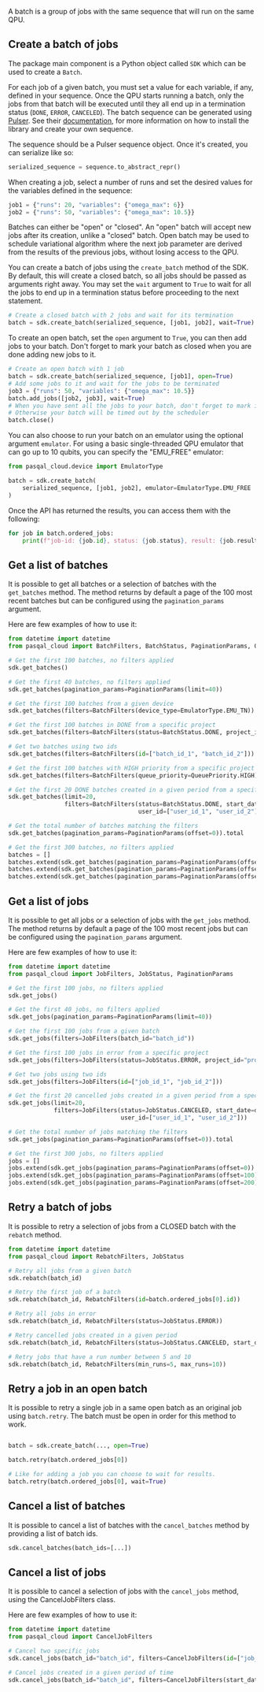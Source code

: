 A batch is a group of jobs with the same sequence that will run on the same QPU.

## Create a batch of jobs

The package main component is a Python object called `SDK` which can be used to create a `Batch`.

For each job of a given batch, you must set a value for each variable, if any, defined in your sequence.
Once the QPU starts running a batch, only the jobs from that batch will be executed until they all end up in a
termination status (`DONE`, `ERROR`, `CANCELED`).
The batch sequence can be generated using [Pulser](https://github.com/pasqal-io/Pulser). See
their [documentation](https://pulser.readthedocs.io/en/stable/),
for more information on how to install the library and create your own sequence.

The sequence should be a Pulser sequence object. Once it's created, you can serialize like so:

```python
serialized_sequence = sequence.to_abstract_repr()
```

When creating a job, select a number of runs and set the desired values for the variables defined in the sequence:

```python
job1 = {"runs": 20, "variables": {"omega_max": 6}}
job2 = {"runs": 50, "variables": {"omega_max": 10.5}}
```

Batches can either be "open" or "closed".
An "open" batch will accept new jobs after its creation, unlike a "closed" batch.
Open batch may be used to schedule variational algorithm where the next job parameter are derived from the results of
the previous jobs, without losing access to the QPU.

You can create a batch of jobs using the `create_batch` method of the SDK.
By default, this will create a closed batch, so all jobs should be passed as arguments right away.
You may set the `wait` argument to `True` to wait for all the jobs to end up in a termination status before proceeding
to the next statement.

```python
# Create a closed batch with 2 jobs and wait for its termination
batch = sdk.create_batch(serialized_sequence, [job1, job2], wait=True)
```

To create an open batch, set the `open` argument to `True`, you can then add jobs to your batch.
Don't forget to mark your batch as closed when you are done adding new jobs to it.

```python
# Create an open batch with 1 job
batch = sdk.create_batch(serialized_sequence, [job1], open=True)
# Add some jobs to it and wait for the jobs to be terminated
job3 = {"runs": 50, "variables": {"omega_max": 10.5}}
batch.add_jobs([job2, job3], wait=True)
# When you have sent all the jobs to your batch, don't forget to mark it as closed
# Otherwise your batch will be timed out by the scheduler
batch.close()
```

You can also choose to run your batch on an emulator using the optional argument `emulator`.
For using a basic single-threaded QPU emulator that can go up to 10 qubits, you can specify the "EMU_FREE" emulator:

```python
from pasqal_cloud.device import EmulatorType

batch = sdk.create_batch(
    serialized_sequence, [job1, job2], emulator=EmulatorType.EMU_FREE
)
```

Once the API has returned the results, you can access them with the following:

```python
for job in batch.ordered_jobs:
    print(f"job-id: {job.id}, status: {job.status}, result: {job.result}")
```

## Get a list of batches

It is possible to get all batches or a selection of batches with the `get_batches` method.
The method returns by default a page of the 100 most recent batches but can be
configured using the `pagination_params` argument.

Here are few examples of how to use it:

```python
from datetime import datetime
from pasqal_cloud import BatchFilters, BatchStatus, PaginationParams, QueuePriority, EmulatorType

# Get the first 100 batches, no filters applied
sdk.get_batches()

# Get the first 40 batches, no filters applied
sdk.get_batches(pagination_params=PaginationParams(limit=40))

# Get the first 100 batches from a given device
sdk.get_batches(filters=BatchFilters(device_type=EmulatorType.EMU_TN))

# Get the first 100 batches in DONE from a specific project
sdk.get_batches(filters=BatchFilters(status=BatchStatus.DONE, project_id="project_id"))

# Get two batches using two ids
sdk.get_batches(filters=BatchFilters(id=["batch_id_1", "batch_id_2"]))

# Get the first 100 batches with HIGH priority from a specific project
sdk.get_batches(filters=BatchFilters(queue_priority=QueuePriority.HIGH))

# Get the first 20 DONE batches created in a given period from a specific list of users
sdk.get_batches(limit=20,
                filters=BatchFilters(status=BatchStatus.DONE, start_date=datetime(...), end_date=datetime(...),
                                     user_id=["user_id_1", "user_id_2"]))

# Get the total number of batches matching the filters
sdk.get_batches(pagination_params=PaginationParams(offset=0)).total

# Get the first 300 batches, no filters applied
batches = []
batches.extend(sdk.get_batches(pagination_params=PaginationParams(offset=0)).results)
batches.extend(sdk.get_batches(pagination_params=PaginationParams(offset=100)).results)
batches.extend(sdk.get_batches(pagination_params=PaginationParams(offset=200)).results)
```

## Get a list of jobs

It is possible to get all jobs or a selection of jobs with the `get_jobs` method.
The method returns by default a page of the 100 most recent jobs but can be
configured using the `pagination_params` argument.

Here are few examples of how to use it:

```python
from datetime import datetime
from pasqal_cloud import JobFilters, JobStatus, PaginationParams

# Get the first 100 jobs, no filters applied
sdk.get_jobs()

# Get the first 40 jobs, no filters applied
sdk.get_jobs(pagination_params=PaginationParams(limit=40))

# Get the first 100 jobs from a given batch
sdk.get_jobs(filters=JobFilters(batch_id="batch_id"))

# Get the first 100 jobs in error from a specific project
sdk.get_jobs(filters=JobFilters(status=JobStatus.ERROR, project_id="project_id"))

# Get two jobs using two ids
sdk.get_jobs(filters=JobFilters(id=["job_id_1", "job_id_2"]))

# Get the first 20 cancelled jobs created in a given period from a specific list of users
sdk.get_jobs(limit=20,
             filters=JobFilters(status=JobStatus.CANCELED, start_date=datetime(...), end_date=datetime(...),
                                user_id=["user_id_1", "user_id_2"]))

# Get the total number of jobs matching the filters
sdk.get_jobs(pagination_params=PaginationParams(offset=0)).total

# Get the first 300 jobs, no filters applied
jobs = []
jobs.extend(sdk.get_jobs(pagination_params=PaginationParams(offset=0)).results)
jobs.extend(sdk.get_jobs(pagination_params=PaginationParams(offset=100)).results)
jobs.extend(sdk.get_jobs(pagination_params=PaginationParams(offset=200)).results)

```

## Retry a batch of jobs

It is possible to retry a selection of jobs from a CLOSED batch with the `rebatch` method.

```python
from datetime import datetime
from pasqal_cloud import RebatchFilters, JobStatus

# Retry all jobs from a given batch
sdk.rebatch(batch_id)

# Retry the first job of a batch
sdk.rebatch(batch_id, RebatchFilters(id=batch.ordered_jobs[0].id))

# Retry all jobs in error
sdk.rebatch(batch_id, RebatchFilters(status=JobStatus.ERROR))

# Retry cancelled jobs created in a given period
sdk.rebatch(batch_id, RebatchFilters(status=JobStatus.CANCELED, start_date=datetime(...), end_date=datetime(...)))

# Retry jobs that have a run number between 5 and 10
sdk.rebatch(batch_id, RebatchFilters(min_runs=5, max_runs=10))
```

## Retry a job in an open batch

It is possible to retry a single job in a same open batch as an original job using `batch.retry`.
The batch must be open in order for this method to work.

```python

batch = sdk.create_batch(..., open=True)

batch.retry(batch.ordered_jobs[0])

# Like for adding a job you can choose to wait for results.
batch.retry(batch.ordered_jobs[0], wait=True)
```

## Cancel a list of batches

It is possible to cancel a list of batches with the `cancel_batches` method by
providing a list of batch ids.

```python
sdk.cancel_batches(batch_ids=[...])
```

## Cancel a list of jobs

It is possible to cancel a selection of jobs with the `cancel_jobs` method, using the CancelJobFilters class.

Here are few examples of how to use it:

```python
from datetime import datetime
from pasqal_cloud import CancelJobFilters

# Cancel two specific jobs
sdk.cancel_jobs(batch_id="batch_id", filters=CancelJobFilters(id=["job_id_1", "job_id_2"]))

# Cancel jobs created in a given period of time
sdk.cancel_jobs(batch_id="batch_id", filters=CancelJobFilters(start_date=datetime(...), end_date=datetime(...)))
```
